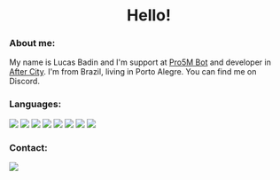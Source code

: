 <h1 align="center">Hello!</h1>

<h3 align="left">About me:</h3>


My name is Lucas Badin and I'm support at [Pro5M Bot](https://pro5m-bot.com/) and developer in [After City](https://aftercity.com.br/). I'm from Brazil, living in Porto Alegre. You can find me on Discord.

<h3 align="left">Languages:</h3>

<p align="left"> 
<a href="https://www.w3schools.com/css/" alt="css">
<img src="https://img.shields.io/badge/CSS3-1572B6?style=for-the-badge&logo=css3&logoColor=white"/></a>
  
<a href="https://www.w3.org/html/" alt="html">
<img src="https://img.shields.io/badge/HTML5-E34F26?style=for-the-badge&logo=html5&logoColor=white" /></a>
        
<a href="https://www.lua.org/" alt="lua">
<img src="https://img.shields.io/badge/Lua-2C2D72?style=for-the-badge&logo=lua&logoColor=white" /></a>
        
<a href="https://developer.mozilla.org/en-US/docs/Web/JavaScript" alt="javascript">
<img src="https://img.shields.io/badge/JavaScript-F7DF1E?style=for-the-badge&logo=javascript&logoColor=black" /></a>
 
<a href="https://nodejs.org" alt="nodejs">
<img src="https://img.shields.io/badge/Node.js-43853D?style=for-the-badge&logo=node.js&logoColor=white" /></a>
 
         
<a href="https://www.mysql.com/" alt="mysql">
<img src="https://img.shields.io/badge/MySQL-00000F?style=for-the-badge&logo=mysql&logoColor=white" /></a>
        
<a href="https://www.mongodb.com/" alt="mongo">
<img src="https://img.shields.io/badge/MongoDB-4EA94B?style=for-the-badge&logo=mongodb&logoColor=white" /></a>

<a href="https://www.sqlite.org/" alt="sqllite">
<img src="https://img.shields.io/badge/SQLite-07405E?style=for-the-badge&logo=sqlite&logoColor=white" /></a>
        
<h3 align="left">Contact:</h3>

<img src="https://discord.c99.nl/widget/theme-2/687043466949165088.png"/></a>
